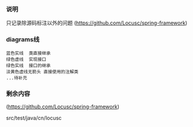 ### 说明
只记录除源码标注以外的问题
(https://github.com/Locusc/spring-framework)

### diagrams线
```text
蓝色实线  类直接继承
绿色虚线  实现接口
绿色实线  接口的继承
淡黄色虚线无箭头 直接使用的注解类
...待补充
```

### 剩余内容
(https://github.com/Locusc/spring-framework)

src/test/java/cn/locusc